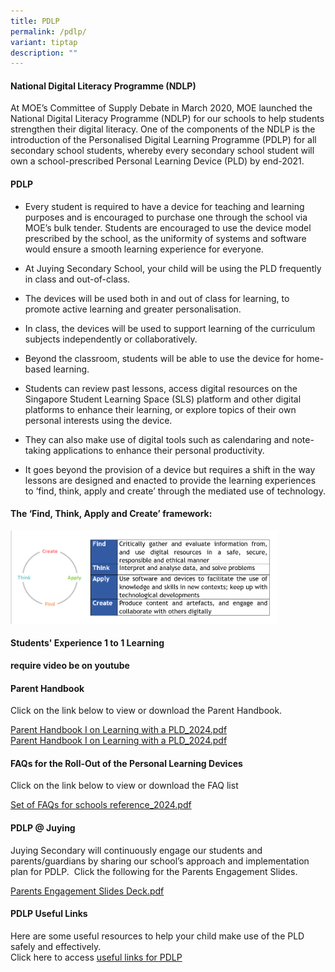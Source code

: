 ```yaml
---
title: PDLP
permalink: /pdlp/
variant: tiptap
description: ""
---
```

<h4><strong>National Digital Literacy Programme (NDLP)</strong></h4>
<p>At MOE’s Committee of Supply Debate in March 2020, MOE launched the National
Digital Literacy&nbsp;Programme&nbsp;(NDLP) for our schools to help students
strengthen their digital literacy. One of the components of the NDLP is
the introduction of the&nbsp;Personalised&nbsp;Digital Learning&nbsp;Programme&nbsp;(PDLP)
for all secondary school students, whereby every secondary school student
will own a school-prescribed Personal Learning Device (PLD) by end-2021.</p>
<h4><strong>PDLP</strong></h4>
<ul data-tight="true" class="tight">
<li>
<p>Every student is required to have a device for teaching and learning purposes
and is encouraged to purchase one through the school via MOE’s bulk tender.
Students are encouraged to use the device model prescribed by the school,
as the uniformity of systems and software would ensure a smooth learning
experience for everyone.</p>
</li>
<li>
<p>At Juying Secondary School, your child will be using the PLD frequently
in class and out-of-class.</p>
</li>
<li>
<p>The devices will be used both in and out of class for learning, to promote
active learning and greater personalisation.</p>
</li>
<li>
<p>In class, the devices will be used to support learning of the curriculum
subjects independently or collaboratively.</p>
</li>
<li>
<p>Beyond the classroom, students will be able to use the device for home-based
learning.</p>
</li>
<li>
<p>Students can review past lessons, access digital resources on the Singapore
Student Learning Space (SLS) platform and other digital platforms to enhance
their learning, or explore topics of their own personal interests using
the device.</p>
</li>
<li>
<p>They can also make use of digital tools such as calendaring and note-taking
applications to enhance their personal productivity.</p>
</li>
<li>
<p>It goes beyond the provision of a device but requires a shift in the way
lessons are designed and enacted to provide the learning experiences to
‘find, think, apply and create’ through the mediated use of technology.</p>
</li>
</ul>
<h4><strong>The ‘Find, Think, Apply and Create’ framework:</strong></h4>
<div class="isomer-image-wrapper">
<img style="width:85%" height="auto" width="100%" src="/images/pdlp1.jpg">
</div>
<h4><strong>Students' Experience 1 to 1 Learning</strong></h4>
<p><strong>require video be on youtube</strong>
</p>
<h4><strong>Parent Handbook</strong></h4>
<p>Click on the link below to view or download the Parent Handbook.</p>
<p><a href="/files/IP2___Parent_Handbook__I__2024_FINAL.pdf" rel="noopener noreferrer nofollow" target="_blank">Parent Handbook I on Learning with a PLD_2024.pdf</a> 
<br><a href="/files/IP3___Parent_Handbook__II__2024_FINAL.pdf" rel="noopener noreferrer nofollow" target="_blank">Parent Handbook I on Learning with a PLD_2024.pdf</a>
</p>
<h4><strong>FAQs for the Roll-Out of the Personal Learning Devices</strong></h4>
<p>Click on the link below to view or download the FAQ list</p>
<p><a href="/files/set of faqs for schools reference_2023.pdf" rel="noopener noreferrer nofollow" target="_blank">Set of FAQs for schools reference_2024.pdf</a>
</p>
<h4><strong>PDLP @ Juying</strong></h4>
<p>Juying Secondary will continuously engage our students and parents/guardians
by sharing our school’s&nbsp;approach and implementation plan for PDLP.&nbsp;
Click the following for the Parents Engagement Slides.</p>
<p><a href="/files/Parent%20Engagement%20Deck.pdf" rel="noopener noreferrer nofollow" target="_blank">Parents Engagement Slides Deck.pdf</a>
</p>
<h4><strong>PDLP Useful Links</strong></h4>
<p>Here are some useful resources to help your child make use of the PLD
safely and effectively.
<br>Click here to access&nbsp;<a href="/programmes/personalised-digital-learning-programme-pdlp/pdlp-useful-links" rel="noopener noreferrer nofollow" target="_blank">useful links for PDLP</a>
</p>
<p></p>
<p></p>
<p></p>
<p></p>
<h4></h4>
<p>
<br>
<br>
<br>
</p>
<p>
<br>
</p>
<p>
<br>
<br>
<br>
</p>